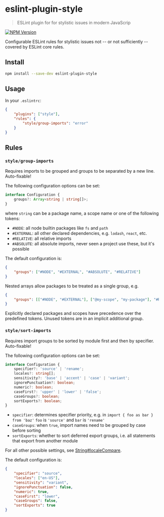 # eslint-plugin-style

> ESLint plugin for for stylistic issues in modern JavaScrip

[![NPM Version][npm-image]][npm-url]

Configurable ESLint rules for stylistic issues not -- or not sufficiently -- covered by ESLint core rules.

## Install

```sh
npm install --save-dev eslint-plugin-style
```

## Usage

In your `.eslintrc`:

```json
{
	"plugins": ["style"],
	"rules": {
		"style/group-imports": "error"
	}
}
```

## Rules

### `style/group-imports`

Requires imports to be grouped and groups to be separated by a new line. Auto-fixable!

The following configuration options can be set:

```ts
interface Configuration {
	groups?: Array<string | string[]>;
}
```

where `string` can be a package name, a scope name or one of the following tokens:

-  `#NODE`: all node builtin packages like `fs` and `path`
-  `#EXTERNAL`: all other declared dependencies, e.g. `lodash`, `react`, etc.
-  `#RELATIVE`: all relative imports
-  `#ABSOLUTE`: all absolute imports, never seen a project use these, but it's possible

The default configuration is:

```json
{
	"groups": ["#NODE", "#EXTERNAL", "#ABSOLUTE", "#RELATIVE"]
}
```

Nested arrays allow packages to be treated as a single group, e.g.

```json
{
	"groups": [["#NODE", "#EXTERNAL"], ["@my-scope", "my-package"], "#RELATIVE"]
}
```

Explicitly declared packages and scopes have precedence over the predefined tokens. Unused tokens are in an implicit additional group.

### `style/sort-imports`

Requires import groups to be sorted by module first and then by specifier. Auto-fixable!

The following configuration options can be set:

```ts
interface Configuration {
	specifier?: 'source' | 'rename';
	locales?: string[];
	sensitivity?: 'base' | 'accent' | 'case' | 'variant';
	ignorePunctuation?: boolean;
	numeric?: boolean;
	caseFirst?: 'upper' | 'lower' | 'false';
	caseGroups?: boolean;
	sortExports?: boolean;
}
```

-  `specifier`: determines specifier priority, e.g. in `import { foo as bar } from 'baz'` `foo` is `'source'` and `bar` is `'rename'`
-  `caseGroups`: when `true`, import names need to be grouped by case before sorting
-  `sortExports`: whether to sort deferred export groups, i.e. all statements that export from another module

For all other possible settings, see [String#localeCompare](https://developer.mozilla.org/en-US/docs/Web/JavaScript/Reference/Global_Objects/String/localeCompare).

The default configuration is:

```json
{
	"specifier": "source",
	"locales": ["en-US"],
	"sensitivity": "variant",
	"ignorePunctuation": false,
	"numeric": true,
	"caseFirst": "lower",
	"caseGroups": false,
	"sortExports": true
}
```

[npm-image]: https://img.shields.io/npm/v/eslint-plugin-style.svg
[npm-url]: https://npmjs.org/package/eslint-plugin-style
